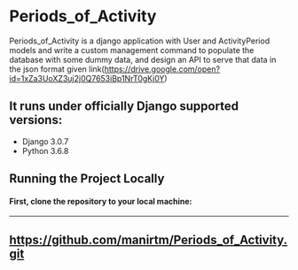 # Periods_of_Activity

Periods_of_Activity is a django application with User and ActivityPeriod models and write a custom management command to populate the database with some dummy data, and design an API to serve that data in the json format given
link(https://drive.google.com/open?id=1xZa3UoXZ3uj2j0Q7653iBp1NrT0gKj0Y)

## It runs under officially Django supported versions:

* Django 3.0.7
* Python 3.6.8

## Running the Project Locally

#### First, clone the repository to your local machine:
---
https://github.com/manirtm/Periods_of_Activity.git
---
